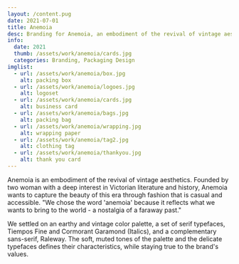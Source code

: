 ```yaml
---
layout: /content.pug
date: 2021-07-01
title: Anemoia
desc: Branding for Anemoia, an embodiment of the revival of vintage aesthetics.
info:
  date: 2021
  thumb: /assets/work/anemoia/cards.jpg
  categories: Branding, Packaging Design
imglist:
  - url: /assets/work/anemoia/box.jpg
    alt: packing box
  - url: /assets/work/anemoia/logoes.jpg
    alt: logoset
  - url: /assets/work/anemoia/cards.jpg
    alt: business card
  - url: /assets/work/anemoia/bags.jpg
    alt: packing bag
  - url: /assets/work/anemoia/wrapping.jpg
    alt: wrapping paper
  - url: /assets/work/anemoia/tag2.jpg
    alt: clothing tag
  - url: /assets/work/anemoia/thankyou.jpg
    alt: thank you card
---
```

Anemoia is an embodiment of the revival of vintage aesthetics. Founded by two woman with a deep interest in Victorian literature and history, Anemoia wants to capture the beauty of this era through fashion that is casual and accessible.
"We chose the word 'anemoia' because it reflects what we wants to bring to the world - a nostalgia of a faraway past."

We settled on an earthy and vintage color palette, a set of serif typefaces, Tiempos Fine and Cormorant Garamond (Italics), and a complementary sans-serif, Raleway. The soft, muted tones of the palette and the delicate typefaces defines their characteristics, while staying true to the brand's values.